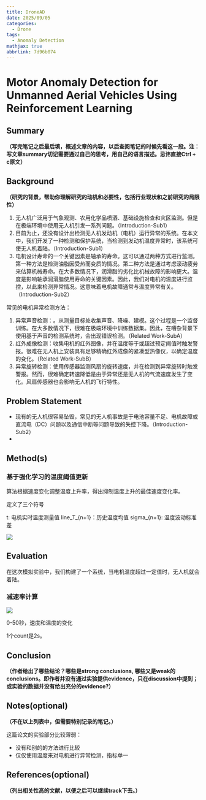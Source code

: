 ```yaml
---
title: DroneAD
date: 2025/09/05
categories:
  - Drone
tags:
  - Anomaly Detection
mathjax: true
abbrlink: 7d96b074
---
```


# Motor Anomaly Detection for Unmanned Aerial Vehicles Using Reinforcement Learning

## Summary

**（写完笔记之后最后填，概述文章的内容，以后查阅笔记的时候先看这一段。注：写文章summary切记需要通过自己的思考，用自己的语言描述。忌讳直接Ctrl + c原文）**


## Background 
**（研究的背景，帮助你理解研究的动机和必要性，包括行业现状和之前研究的局限性）**

1. 无人机广泛用于气象观测、农用化学品喷洒、基础设施检查和灾区监测。但是在极端环境中使用无人机引发一系列问题。（Introduction-Sub1）
2. 目前为止，还没有设计出检测无人机发动机（电机）运行异常的系统。在本文中，我们开发了一种检测和保护系统，当检测到发动机温度异常时，该系统可使无人机着陆。（Introduction-Sub1）
3. 电机设计寿命的一个关键因素是轴承的寿命。这可以通过两种方式进行监测。第一种方法是检测油脂因受热而变质的情况。第二种方法是通过考虑滚动疲劳来估算机械寿命。在大多数情况下，润滑脂的劣化比机械故障的影响更大。温度是影响轴承润滑脂使用寿命的关键因素。因此，我们对电机的温度进行监控，以此来检测异常情况。这意味着电机故障通常与温度异常有关。（Introduction-Sub2）


常见的电机异常检测方法：
1. 异常声音检测：。从测量目标处收集声音、降噪、建模。这个过程是一个监督训练。在大多数情况下，很难在极端环境中训练数据集。因此，在嘈杂背景下使用基于声音的检测系统时，会出现错误检测。（Related Work-SubA）
2. 红外成像检测：收集电机的红外图像，并在温度等于或超过预定阈值时触发警报。很难在无人机上安装具有足够精确红外成像的紧凑型热像仪，以确定温度的变化。（Related Work-SubB）
3. 异常旋转检测：使用传感器监测风扇的旋转速度，并在检测到异常旋转时触发警报。然而，很难确定转速降低是由于异常还是无人机的气流速度发生了变化。风扇传感器也会影响无人机的飞行特性。



## Problem Statement



-   现有的无人机很容易坠毁，常见的无人机事故是于电池容量不足、电机故障或直流电（DC）问题以及通信中断等问题导致的失控下降。（Introduction-Sub2）
-   


## Method(s)

### 基于强化学习的温度阈值更新

算法根据速度变化调整温度上升率，得出抑制温度上升的最佳速度变化率。


定义了三个符号

t: 电机实时温度测量值
line_T_{n+1}：历史温度均值
sigma_{n+1}: 温度波动标准差

![](https://cdn.jsdelivr.net/gh/gaofeng-lin/picture_bed/img1/Snipaste_2025-09-05_11-56-05.png)


## Evaluation

在这次模拟实验中，我们构建了一个系统，当电机温度超过一定值时，无人机就会着陆。

### 减速率计算

![](https://cdn.jsdelivr.net/gh/gaofeng-lin/picture_bed/img1/Snipaste_2025-09-05_11-13-23.png)

0-50秒，速度和温度的变化

1个count是2s。




## Conclusion
**（作者给出了哪些结论？哪些是strong conclusions, 哪些又是weak的conclusions。即作者并没有通过实验提供evidence，只在discussion中提到；或实验的数据并没有给出充分的evidence?）**

## Notes(optional) 
**（不在以上列表中，但需要特别记录的笔记。）**

这篇论文的实验部分比较薄弱：
- 没有和别的的方法进行比较
- 仅仅使用温度来对电机进行异常检测，指标单一


## References(optional) 
**（列出相关性高的文献，以便之后可以继续track下去。）**